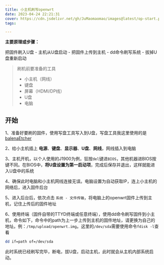 ```yaml
---
title: 小主机刷写openwrt
date: 2023-04-24 22:21:31
cover: https://cdn.jsdelivr.net/gh/JuMaomaomao/images@latest/op-start.png
tags:

---
```


**主要原理或步骤：**

把固件刷入U盘 - 主机从U盘启动 - 把固件上传到主机 - dd命令刷写系统 - 拔掉U盘重新启动

> 刷机前要准备的工具
>
> - 小主机（网线）
> - 键盘
> - 屏幕（HDMI/DP线）
> - U盘
> - 电脑

## 开始

1、准备好要刷的固件，使用写盘工具写入到U盘，写盘工具我这里使用的是 [balenaEtcher](https://www.balena.io/etcher#download-etcher)

2、给小主机插上 **电源**、**键盘**、**显示器**、**U盘**、**网线**，网线插入到电脑

3、主机开机，以个人使用的J1900为例，狂按`del`键进`BIOS`，其他机器进BIOS按键不同。在BIOS中，**将U盘设置为第一启动项**，完成后保存并退出，这样就能进入U盘中的系统

4、确保此时电脑和小主机网线连接无误。电脑设置为自动获取IP，连上小主机的网络后，进入固件后台

5、进入后台后，依次点击 `系统 - 文件传输`，将电脑上的openwrt固件上传到主机，记住上传后的固件地址

6、使用终端（固件自带的TTYD终端或任意终端），使用dd命令刷写固件到小主机，命令如下，命令中的path为上一步上传到主机的固件地址，请更换为自己的地址。例：`/tmp/upload/openwrt.img`。这里的`/dev/sda`需要使用命令`fdisk -l`查看

```sh
dd if=path of=/dev/sda
```

此时系统已经刷写完毕，断电，拔U盘，启动主机，此时就会从主机内部系统启动。